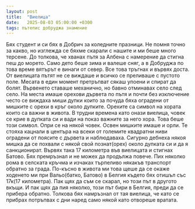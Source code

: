 ```yaml
---
layout: post
title:  "Виелица"
date:   2025-08-03 05:00:00 +0300
tags: пътепис добруджа знамение
---
```

Бях студент и си бях в Добрич за коледните празници. 
Не помня точно за какво, но изглежда се бяхме скарали с нашите и ми беше много терсене. 
До толкова, че хванах пътя за Албена с намерение да стигна пеш до морето. 
Само дето беше зима и валеше сняг, а в Добруджа по това време вятърът е винаги от север. 
Все това тръгнах и вървях доста. От виелицата пътят не се виждаше и всичко се преливаше с пустото поле. 
Месата в един момент претръпват сякаш упоени и спират да болят. 
Вървенето ставаше механично, но бавно отминавах село след село. 
На места имаше орехови дървета по пътя и почти без изключение често се виждаха 
миши дупки които за почуда бяха оградени от мишките с орехи в кръг около дупките. 
Орехите са символ на хората които са важни в живота. В трудни времена като онази виелица, 
човек се крие в дупката си и вади на показ важните за него хора. Това беше този символ. 
Опри се на някой човек. Освен мишките имаше и орли.
Те стояха кацнали в центъра на всеки от големите квадратни ниви оградени от поясите с дървета и наблюдаваха. 
Сигурно дебнеха някоя мишка да се похвали с някой свой познат(орех) около дупката си и да я санкционират. 
Вървях така 17 километра във виелицата и стигнах Батово. Бях премръзнал и не можех да продължа повече. 
Пих няколко рома в селската кръчма и изчаках търпеливо някакъв транспорт обратно за града. 
По-късно в живота ми това щеше да се окаже ходенето ми при Вальо(батко, Батово) в Белгия 
където бях отишъл със 17к(17 километра). Пак щях да съм се скарал, но този път в другото вкъщи. 
И пак щях да пия няколко, този път бири в Белгия, преди да се прибера обратно.
Толкова бях намръзнал от тая виелица, че като се прибрах потръпвах с дни наред само някой като отвореше вратата.